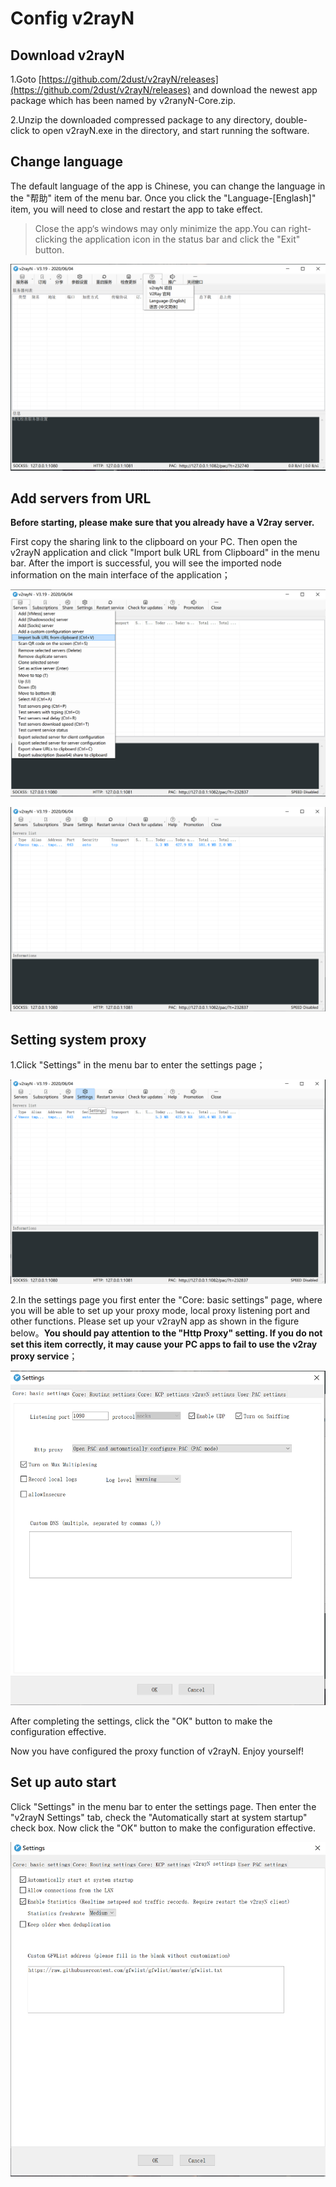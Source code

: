 # Config v2rayN

## Download v2rayN

1.Goto [https://github.com/2dust/v2rayN/releases](https://github.com/2dust/v2rayN/releases) and download the newest app package which has been named by v2ranyN-Core.zip.

2.Unzip the downloaded compressed package to any directory, double-click to open v2rayN.exe in the directory, and start running the software.

## Change language

The default language of the app is Chinese, you can change the language in the "帮助" item of the menu bar.
Once you click the "Language-[Englash]" item, you will need to close and restart the app to take effect.

>Close the app‘s windows may only minimize the app.You can right-clicking the application icon in the status bar and click the "Exit" button.

![Change language](/v2rayn_step_0.PNG)

## Add servers from URL

**Before starting, please make sure that you already have a V2ray server.**

First copy the sharing link to the clipboard on your PC. Then open the v2rayN application and click "Import bulk URL from Clipboard" in the menu bar. After the import is successful, you will see the imported node information on the main interface of the application；

![Import URL](/v2rayn_step_1.PNG)

![Import is successful](/v2rayn_step_2.PNG)



## Setting system proxy

1.Click "Settings" in the menu bar to enter the settings page；

![Enter the settings page](/v2rayn_step_3.PNG)

2.In the settings page you first enter the "Core: basic settings" page, where you will be able to set up your proxy mode, local proxy listening port and other functions. Please set up your v2rayN app as shown in the figure below。**You should pay attention to the "Http Proxy" setting. If you do not set this item correctly, it may cause your PC apps to fail to use the v2ray proxy service**；

![Core: basic settings](/v2rayn_step_4.PNG)

After completing the settings, click the "OK" button to make the configuration effective.

Now you have configured the proxy function of v2rayN. Enjoy yourself!

## Set up auto start

Click "Settings" in the menu bar to enter the settings page. Then enter the "v2rayN Settings" tab, check the "Automatically start at system startup" check box. Now click the "OK" button to make the configuration effective.

![Auto start](/v2rayn_step_5.PNG)